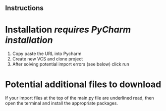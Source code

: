 ## Instructions

# Installation *requires PyCharm installation*
1. Copy paste the URL into Pycharm
2. Create new VCS and clone project
3. After solving potential import errors (see below) click run

# Potential additional files to download
If your import files at the top of the main.py file are underlined read, then open the terminal and install the appropriate packages.
